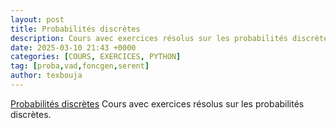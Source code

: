 ```yaml
---
layout: post
title: Probabilités discrètes 
description: Cours avec exercices résolus sur les probabilités discrètes.
date: 2025-03-10 21:43 +0000
categories: [COURS, EXERCICES, PYTHON]
tag: [proba,vad,foncgen,serent]
author: texbouja
---
```


[Probabilités discrètes](https://texbouja.github.io/cpge-probas) 
Cours avec exercices résolus sur les probabilités discrètes. 

